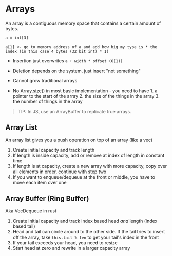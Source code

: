 # Arrays

An array is a contiguous memory space that contains a certain amount of bytes.

```
a = int[3]

a[1] <- go to memory address of a and add how big my type is * the index (in this case 4 bytes (32 bit int) * 1)
```

- Insertion just overwrites `a + width * offset (O(1))`

- Deletion depends on the system, just insert "not something"

- Cannot grow traditional arrays

- No Array.size() in most basic implementation - you need to have 1. a pointer to the start of the array 2. the size of the things in the array 3. the number of things in the array

> TIP: In JS, use an ArrayBuffer to replicate true arrays.

## Array List

An array list gives you a push operation on top of an array (like a vec)

1. Create initial capacity and track length
2. If length is inside capacity, add or remove at index of length in constant time
3. If length is at capacity, create a new array with more capacity, copy over all elements in order, continue with step two
4. If you want to enqueue/dequeue at the front or middle, you have to move each item over one

## Array Buffer (Ring Buffer)

Aka VecDequeue in rust

1. Create initial capacity and track index based head _and_ length (index based tail)
2. Head and tail can circle around to the other side. If the tail tries to insert off the array, take `this.tail % len` to get your tail's index in the front
3. If your tail exceeds your head, you need to resize
4. Start head at zero and rewrite in a larger capacity array
